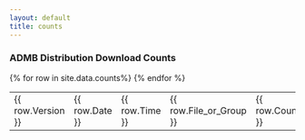 ```yaml
---
layout: default
title: counts
---
```


<h3>ADMB Distribution Download Counts</h3>
<table id="mytable">
{% for row in site.data.counts%}
<tr>
  <td>{{ row.Version }}</td>
  <td>{{ row.Date }}</td>
  <td>{{ row.Time }}</td>
  <td>{{ row.File_or_Group }}</td>
  <td>{{ row.Counts }}</td>
</tr>
{% endfor %}
</table>
